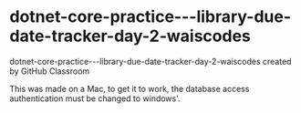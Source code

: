 # dotnet-core-practice---library-due-date-tracker-day-2-waiscodes
dotnet-core-practice---library-due-date-tracker-day-2-waiscodes created by GitHub Classroom

This was made on a Mac, to get it to work, the database access authentication must be changed to windows'.
